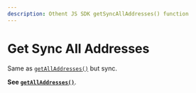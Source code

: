 ```yaml
---
description: Othent JS SDK getSyncAllAddresses() function
---
```


# Get Sync All Addresses

Same as [`getAllAddresses()`](get-all-addresses.md) but sync.

**See [`getAllAddresses()`](get-all-addresses.md)**.